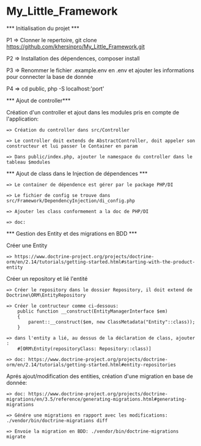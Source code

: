 # My_Little_Framework

*** Initialisation du projet ***

P1 => Clonner le repertoire, git clone https://github.com/khersinpro/My_Little_Framework.git

P2 => Installation des dépendences, composer install

P3 => Renommer le fichier .example.env en .env et ajouter les informations pour connecter la base de donnée

P4 => cd public, php -S localhost:'port'

*** Ajout de controller***

Création d'un controller et ajout dans les modules pris en compte de l'application:

    => Création du controller dans src/Controller
    
    => Le controller doit extends de AbstractController, doit appeler son constructeur et lui passer le Container en param
    
    => Dans public/index.php, ajouter le namespace du controller dans le tableau $modules

*** Ajout de class dans le Injection de dépendences ***

    => Le container de dépendence est gérer par le package PHP/DI
    
    => Le fichier de config se trouve dans src/Framework/DependencyInjection/di_config.php
    
    => Ajouter les class conformement a la doc de PHP/DI
    
    => doc: 

*** Gestion des Entity et des migrations en BDD ***

Créer une Entity

    => https://www.doctrine-project.org/projects/doctrine-orm/en/2.14/tutorials/getting-started.html#starting-with-the-product-entity
    
Créer un repository et lié l'entité

    => Créer le repository dans le dossier Repository, il doit extend de Doctrine\ORM\EntityRepository
    
    => Créer le contructeur comme ci-dessous:
        public function __construct(EntityManagerInterface $em)
        {
            parent::__construct($em, new ClassMetadata("Entity"::class));
        }
        
    => dans l'entity a lié, au dessus de la déclaration de class, ajouter :
        #[ORM\Entity(repositoryClass: Repository::class)]  
        
    => doc: https://www.doctrine-project.org/projects/doctrine-orm/en/2.14/tutorials/getting-started.html#entity-repositories
    
Aprés ajout/modification des entities, création d'une migration en base de donnée:

    => doc: https://www.doctrine-project.org/projects/doctrine-migrations/en/3.5/reference/generating-migrations.html#generating-migrations
    
    => Génére une migrations en rapport avec les modifications: ./vendor/bin/doctrine-migrations diff
    
    => Envoie la migration en BDD: ./vendor/bin/doctrine-migrations migrate
    
